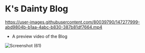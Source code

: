 # K's Dainty Blog


https://user-images.githubusercontent.com/80039790/147277999-abd9804b-b1aa-4abc-b830-387b81df7664.mp4
- A preview video of the Blog

![Screenshot (61)](https://user-images.githubusercontent.com/80039790/147277922-7afae895-0c70-4e16-bcfa-481cf32ad5e6.png)
